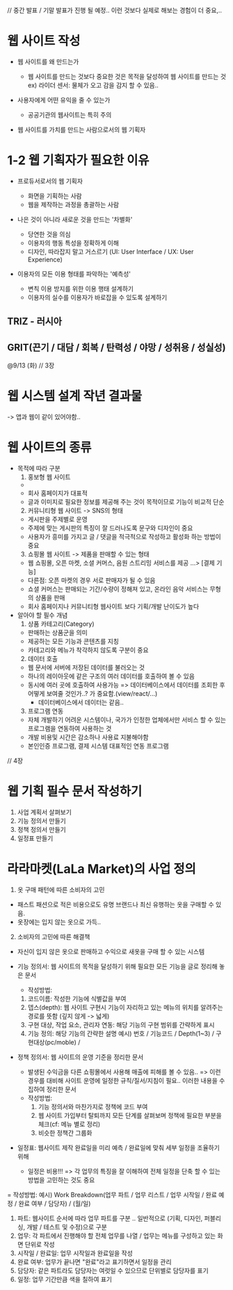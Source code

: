 // 중간 발표 / 기말 발표가 진행 될 예정..
이런 것보다 실제로 해보는 경험이 더 중요,..

# 웹 사이트 작성
* 웹 사이트를 왜 만드는가
  - 웹 사이트를 만드는 것보다 중요한 것은 목적을 달성하여 웹 사이트를 만드는 것
    ex) 라이더 센서: 물체가 오고 감을 감지 할 수 있음..
* 사용자에게 어떤 유익을 줄 수 있는가
  - 공공기관의 웹사이트는 특히 주의

* 웹 사이트를 가치를 만드는 사람으로서의 웹 기획자

# 1-2 웹 기획자가 필요한 이유
* 프로듀서로서의 웹 기획자
  - 화면을 기획하는 사람
  - 웹을 제작하는 과정을 총괄하는 사람
* 나은 것이 아니라 새로운 것을 만드는 '차별화'
  - 당연한 것을 의심
  - 이용자의 행동 특성을 정확하게 이해
  - 디자인, 따라잡지 말고 거스르기 (UI: User Interface / UX: User Experience)

* 이용자의 모든 이용 형태를 파악하는 '예측성'
  - 변칙 이용 방지를 위한 이용 행태 설계하기
  - 이용자의 실수를 이용자가 바로잡을 수 있도록 설계하기

## TRIZ - 러시아
## GRIT(끈기 / 대담 / 회복 / 탄력성 / 야망 / 성취용 / 성실성)

<!-- 정리해야함.. -->
@9/13 (화)
// 3장
# 웹 시스템 설계 작년 결과물
-> 앱과 웹이 같이 있어야함..

# 웹 사이트의 종류
* 목적에 따라 구분
  1) 홍보형 웹 사이트
    - 
    - 회사 홈페이지가 대표적
    - 글과 이미지로 필요한 정보를 제공해 주는 것이 목적이므로 기능이 비교적 단순
  2) 커뮤니티형 웹 사이트
    -> SNS의 형태
    - 게시판을 주제별로 운영
    - 주제에 맞는 게시판의 특징이 잘 드러나도록 문구와 디자인이 중요
    - 사용자가 흥미를 가지고 글 / 댓글을 적극적으로 작성하고 활성화 하는 방법이 중요
  3) 쇼핑몰 웹 사이트
    -> 제품을 판매할 수 있는 형태
    - 웹 쇼핑몰, 오픈 마켓, 소셜 커머스, 음원 스트리밍 서비스를 제공 ...> [결제 기능]
    - 다른점: 오픈 마켓의 경우 서로 판매자가 될 수 있음
    - 쇼셜 커머스는 판매되는 기간/수량이 정해져 있고, 온라인 음악 서비스는 무형의 상품을 판매
    - 회사 홈페이지나 커뮤니티형 웹사이트 보다 기획/개발 난이도가 높다
* 알아야 할 필수 개념
  1) 상품 카테고리(Category)
    - 판매하는 상품군을 의미
    - 제공하는 모든 기능과 콘텐츠를 지칭
    - 카테고리와 메뉴가 착각하지 않도록 구분이 중요
  2) 데이터 호출
    - 웹 문서에 서버에 저장된 데이터를 불러오는 것
    - 하나의 레이아웃에 같은 구조의 여러 데이터를 호출하여 볼 수 있음
    - 동시에 여러 곳에 호출하여 사용가능
    => 데이터베이스에서 데이터를 조회한 후 어떻게 보여줄 것인가..? 가 중요함.(view/react/...)
      - 데이터베이스에서 데이터는 같음..
  3) 프로그램 연동
    - 자체 개발하기 어려운 시스템이나, 국가가 인정한 업체에서만 서비스 할 수 있는 프로그램을 연동하여 사용하는 것
    - 개발 비용및 시간은 감소하나 사용료 지불해야함
    - 본인인증 프로그램, 결제 시스템 대표적인 연동 프로그램

// 4장
# 웹 기획 필수 문서 작성하기
1) 사업 계획서 살펴보기
2) 기능 정의서 만들기
3) 정책 정의서 만들기
4) 일정표 만들기

# 라라마켓(LaLa Market)의 사업 정의
1) 옷 구매 패턴에 따른 소비자의 고민
  - 패스트 패션으로 적은 비용으로도 유명 브랜드나 최신 유행하는 옷을 구매할 수 있음.
  - 옷장에는 입지 않는 옷으로 가득..
2) 소비자의 고민에 따른 해결책
  - 자신이 입지 않은 옷으로 판매하고 수익으로 새옷을 구매 할 수 있는 시스템

* 기능 정의서: 웹 사이트의 목적을 달성하기 위해 필요한 모든 기능을 글로 정리해 놓은 문서
  * 작성방법:
  1) 코드이름: 작성한 기능에 식별값을 부여
  2) 뎁스(depth): 웹 사이트 구현시 기능이 자리하고 있는 메뉴의 위치를 알려주는 경로를 뜻함 (깊지 않게 -> 넓게)
  3) 구현 대상, 작업 요소, 관리자 연동: 해당 기능의 구현 범위를 간략하게 표시
  4) 기능 정의: 해당 기능의 간략한 설명
예시)
번호 / 기능코드 / Depth(1~3) / 구현대상(pc/moble) / 

* 정책 정의서: 웹 사이트의 운영 기준을 정리한 문서
  * 발생된 수익금을 다른 쇼핑몰에서 사용해 매출에 피해를 볼 수 있음..
    => 이런 경우를 대비해 사이트 운영에 일정한 규칙/질서/지침이 필요.. 이러한 내용을 수집하여 정리한 문서
  * 작성방법:
    1) 기능 정의서와 마찬가지로 정책에 코드 부여
    2) 웹 사이트 가입부터 탈퇴까지 모든 단계를 살펴보며 정책에 필요한 부분을 체크(cf: 메뉴 별로 정리)
    3) 비슷한 정책간 그룹화

* 일정표: 웹사이트 제작 완료일을 미리 예측 / 완료일에 맞춰 세부 일정을 조율하기 위해
  - 일정은 비용!!! => 각 업무의 특징을 잘 이해하여 전체 일정을 단축 할 수 있는 방법을 고민하는 것도 중요

= 작성방법:
예시)
Work Breakdown(업무 파트 / 업무 리스트 / 업무 시작일 / 완료 예정 / 완료 여부 / 담당자) / (월/일)
1) 파트: 웹사이트 순서에 따라 업무 파트를 구분 .. 일반적으로 (기획, 디자인, 퍼블리싱, 개발 / 테스트 및 수정)으로 구분
2) 업무: 각 파트에서 진행해야 할 전체 업무를 나열 / 업무는 메뉴를 구성하고 있는 화면 단위로 작성
3) 시작일 / 완료일: 업무 시작일과 완료일을 작성
4) 완료 여부: 업무가 끝나면 "완료"라고 표기하면서 일정을 관리
5) 담당자: 같은 파트라도 담당자는 여럿일 수 있으므로 단위별로 담당자를 표기
6) 일정: 업무 기간만큼 색을 칠하여 표기